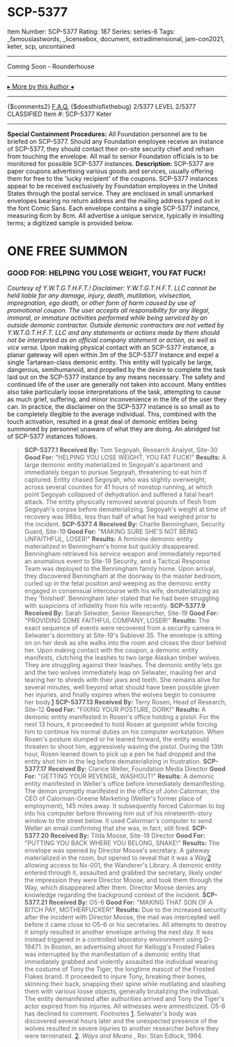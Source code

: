 # SCP-5377
Item Number: SCP-5377
Rating: 187
Series: series-6
Tags: _famouslastwords, _licensebox, document, extradimensional, jam-con2021, keter, scp, uncontained

---

Coming Soon - Rounderhouse
* * *
[▸ More by this Author ◂](http://www.scp-wiki.net/rounderhouse-s-author-page)
* * *
{$comments2}
[F.A.Q.](https://scp-wiki.wikidot.com/component:info-ayers)
{$doesthisfixthebug}
2/5377 LEVEL 2/5377
CLASSIFIED
Item #: SCP-5377
Keter
* * *
**Special Containment Procedures:** All Foundation personnel are to be briefed on SCP-5377. Should any Foundation employee receive an instance of SCP-5377, they should contact their on-site security chief and refrain from touching the envelope. All mail to senior Foundation officials is to be monitored for possible SCP-5377 instances.
**Description:** SCP-5377 are paper coupons advertising various goods and services, usually offering them for free to the 'lucky recipient' of the coupons. SCP-5377 instances appear to be received exclusively by Foundation employees in the United States through the postal service. They are enclosed in small unmarked envelopes bearing no return address and the mailing address typed out in the font Comic Sans. Each envelope contains a single SCP-5377 instance, measuring 6cm by 8cm. All advertise a unique service, typically in insulting terms; a digitized sample is provided below.
# ONE FREE SUMMON
### GOOD FOR: HELPING YOU LOSE WEIGHT, YOU FAT FUCK!
_Courtesy of Y.W.T.G.T.H.F.T.!_
_Disclaimer: Y.W.T.G.T.H.F.T. LLC cannot be held liable for any damage, injury, death, mutilation, vivisection, impregnation, ego death, or other form of harm caused by use of promotional coupon. The user accepts all responsibility for any illegal, immoral, or immature activities performed while being serviced by an outside demonic contractor. Outside demonic contractors are not vetted by Y.W.T.G.T.H.F.T. LLC and any statements or actions made by them should not be interpreted as an official company statement or action, as well as vice versa._
Upon making physical contact with an SCP-5377 instance, a planar gateway will open within 3m of the SCP-5377 instance and expel a single Tartarean-class demonic entity. This entity will typically be large, dangerous, semihumanoid, and propelled by the desire to complete the task laid out on the SCP-5377 instance by any means necessary. The safety and continued life of the user are generally not taken into account. Many entities also take particularly loose interpretations of the task, attempting to cause as much grief, suffering, and minor inconvenience in the life of the user they can.
In practice, the disclaimer on the SCP-5377 instance is so small as to be completely illegible to the average individual. This, combined with the touch activation, resulted in a great deal of demonic entities being summoned by personnel unaware of what they are doing.
An abridged list of SCP-5377 instances follows.
> **SCP-5377.1**
> **Received By:** Tom Segoyah, Research Analyst, Site-30
> **Good For:** "HELPING YOU LOSE WEIGHT, YOU FAT FUCK!"
> **Results:** A large demonic entity materialized in Segoyah's apartment and immediately began to pursue Segoyah, threatening to eat him if captured. Entity chased Segoyah, who was slightly overweight, across several counties for 41 hours of nonstop running, at which point Segoyah collapsed of dehydration and suffered a fatal heart attack. The entity physically removed several pounds of flesh from Segoyah's corpse before dematerializing. Segoyah's weight at time of recovery was 98lbs, less than half of what he had weighed prior to the incident.
> **SCP-5377.4**
> **Received By:** Charlie Benningham, Security Guard, Site-19
> **Good For:** "MAKING SURE SHE'S NOT BEING UNFAITHFUL, LOSER!"
> **Results:** A feminine demonic entity materialized in Benningham's home but quickly disappeared. Benningham retrieved his service weapon and immediately reported an anomalous event to Site-19 Security, and a Tactical Response Team was deployed to the Benningham family home. Upon arrival, they discovered Benningham at the doorway to the master bedroom, curled up in the fetal position and weeping as the demonic entity engaged in consensual intercourse with his wife, dematerializing as they 'finished'. Benningham later stated that he had been struggling with suspicions of infidelity from his wife recently.
> **SCP-5377.9**
> **Received By:** Sarah Selwater, Senior Researcher, Site-19
> **Good For:** "PROVIDING SOME FAITHFUL COMPANY, LOSER!"
> **Results:** The exact sequence of events were recovered from a security camera in Selwater's dormitory at Site-19's Sublevel 35. The envelope is sitting on on her desk as she walks into the room and closes the door behind her. Upon making contact with the coupon, a demonic entity manifests, clutching the leashes to two large Alaskan timber wolves. They are struggling against their leashes. The demonic entity lets go and the two wolves immediately leap on Selwater, mauling her and tearing her to shreds with their jaws and teeth. She remains alive for several minutes, well beyond what should have been possible given her injuries, and finally expires when the wolves begin to consume her body.[1](javascript:;)
> **SCP-5377.13**
> **Received By:** Terry Rosen, Head of Research, Site-12
> **Good For:** "FIXING YOUR POSTURE, DORK!"
> **Results:** A demonic entity manifested in Rosen's office holding a pistol. For the next 13 hours, it proceeded to hold Rosen at gunpoint while forcing him to continue his normal duties on his computer workstation. When Rosen's posture slumped or he leaned forward, the entity would threaten to shoot him, aggressively waving the pistol. During the 13th hour, Rosen leaned down to pick up a pen he had dropped and the entity shot him in the leg before dematerializing in frustration.
> **SCP-5377.17**
> **Received By:** Clarice Weller, Foundation Media Director
> **Good For:** "GETTING YOUR REVENGE, WASHOUT!"
> **Results:** A demonic entity manifested in Weller's office before immediately demanifesting. The demon promptly manifested in the office of John Calorman, the CEO of Calorman-Greene Marketing (Weller's former place of employment), 145 miles away. It subsequently forced Calorman to log into his computer before throwing him out of his nineteenth-story window to the street below. It used Calorman's computer to send Weller an email confirming that she was, in fact, still fired.
> **SCP-5377.20**
> **Received By:** Tilda Moose, Site-19 Director
> **Good For:** "PUTTING YOU BACK WHERE YOU BELONG, SNAKE!"
> **Results:** The envelope was opened by Director Moose's secretary. A gateway materialized in the room, but opened to reveal that it was a Way[2](javascript:;) allowing access to Nx-001, the Wanderer's Library. A demonic entity entered through it, assaulted and grabbed the secretary, likely under the impression they were Director Moose, and took them through the Way, which disappeared after them. Director Moose denies any knowledge regarding the background context of the incident.
> **SCP-5377.21**
> **Received By:** O5-6
> **Good For:** "MAKING THAT SON OF A BITCH PAY, MOTHERFUCKER!"
> **Results:** Due to the increased security after the incident with Director Moose, the mail was intercepted well before it came close to O5-6 or his secretaries. All attempts to destroy it simply resulted in another envelope arriving the next day. It was instead triggered in a controlled laboratory environment using D-19471.
> In Boston, an advertising shoot for Kellogg's Frosted Flakes was interrupted by the manifestation of a demonic entity that immediately grabbed and violently assaulted the individual wearing the costume of Tony the Tiger, the longtime mascot of the Frosted Flakes brand. It proceeded to injure Tony, breaking their bones, skinning their back, snapping their spine while mutilating and slashing them with various loose objects, generally brutalizing the individual. The entity demanifested after authorities arrived and Tony the Tiger's actor expired from his injuries. All witnesses were amnesticized. O5-6 has declined to comment.
Footnotes
[1](javascript:;). Selwater's body was discovered several hours later and the unexpected presence of the wolves resulted in severe injuries to another researcher before they were terminated.
[2](javascript:;). _Ways and Means_ , Rsr. Stan Edlock, 1994.